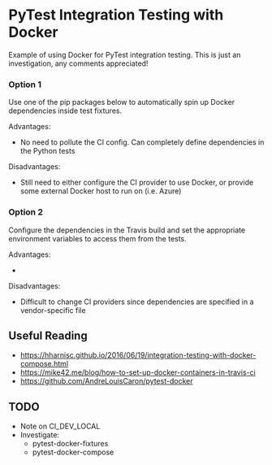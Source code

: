 
# PyTest Integration Testing with Docker

Example of using Docker for PyTest integration testing. This is just an investigation, any comments appreciated!

### Option 1

Use one of the pip packages below to automatically spin up Docker dependencies inside test fixtures.

Advantages:

- No need to pollute the CI config. Can completely define dependencies in the Python tests 

Disadvantages:

- Still need to either configure the CI provider to use Docker, or provide some external Docker host to run on (i.e. Azure) 

### Option 2

Configure the dependencies in the Travis build and set the appropriate environment variables to access them from the tests.


Advantages:

-  

Disadvantages:

- Difficult to change CI providers since dependencies are specified in a vendor-specific file

## Useful Reading

- https://hharnisc.github.io/2016/06/19/integration-testing-with-docker-compose.html
- https://mike42.me/blog/how-to-set-up-docker-containers-in-travis-ci
- https://github.com/AndreLouisCaron/pytest-docker

## TODO

- Note on CI_DEV_LOCAL
- Investigate:
    - pytest-docker-fixtures
    - pytest-docker-compose 
